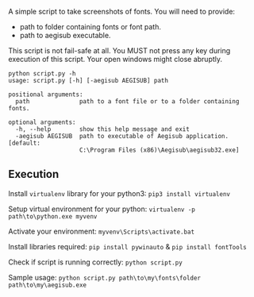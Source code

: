 A simple script to take screenshots of fonts.
You will need to provide:
 - path to folder containing fonts or font path.
 - path to aegisub executable.

This script is not fail-safe at all. You MUST not press any key during
execution of this script. Your open windows might close abruptly.

```
python script.py -h
usage: script.py [-h] [-aegisub AEGISUB] path

positional arguments:
  path              path to a font file or to a folder containing fonts.

optional arguments:
  -h, --help        show this help message and exit
  -aegisub AEGISUB  path to executable of Aegisub application. [default:
                    C:\Program Files (x86)\Aegisub\aegisub32.exe]
```

## Execution

Install `virtualenv` library for your python3: `pip3 install virtualenv`

Setup virtual environment for your python: `virtualenv -p path\to\python.exe myvenv`

Activate your environment: `myvenv\Scripts\activate.bat`

Install libraries required: `pip install pywinauto` & `pip install fontTools`

Check if script is running correctly: `python script.py`

Sample usage: `python script.py path\to\my\fonts\folder path\to\my\aegisub.exe`
